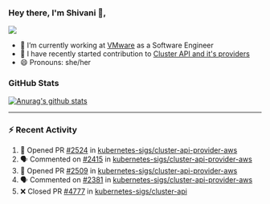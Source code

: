 ### Hey there, I'm Shivani 👋, 
![](https://komarev.com/ghpvc/?username=shivi28&color=green)

- 🔭 I’m currently working at [VMware](https://tanzu.vmware.com/) as a Software Engineer
- 👯 I have recently started contribution to [Cluster API and it's providers](https://github.com/kubernetes-sigs/cluster-api)
- 😄 Pronouns: she/her


### GitHub Stats

[![Anurag's github stats](https://github-readme-stats.vercel.app/api?username=shivi28&count_private=true&show_icons=true)](https://github.com/anuraghazra/github-readme-stats)

---

### :zap: Recent Activity

<!--START_SECTION:activity-->
1. 💪 Opened PR [#2524](https://github.com/kubernetes-sigs/cluster-api-provider-aws/pull/2524) in [kubernetes-sigs/cluster-api-provider-aws](https://github.com/kubernetes-sigs/cluster-api-provider-aws)
2. 🗣 Commented on [#2415](https://github.com/kubernetes-sigs/cluster-api-provider-aws/issues/2415) in [kubernetes-sigs/cluster-api-provider-aws](https://github.com/kubernetes-sigs/cluster-api-provider-aws)
3. 💪 Opened PR [#2509](https://github.com/kubernetes-sigs/cluster-api-provider-aws/pull/2509) in [kubernetes-sigs/cluster-api-provider-aws](https://github.com/kubernetes-sigs/cluster-api-provider-aws)
4. 🗣 Commented on [#2381](https://github.com/kubernetes-sigs/cluster-api-provider-aws/issues/2381) in [kubernetes-sigs/cluster-api-provider-aws](https://github.com/kubernetes-sigs/cluster-api-provider-aws)
5. ❌ Closed PR [#4777](https://github.com/kubernetes-sigs/cluster-api/pull/4777) in [kubernetes-sigs/cluster-api](https://github.com/kubernetes-sigs/cluster-api)
<!--END_SECTION:activity-->


